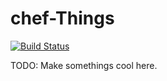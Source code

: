 # chef-Things

[![Build Status](https://travis-ci.org/zduymz/chef-things.svg?branch=master)](https://travis-ci.org/zduymz/chef-things)

TODO: Make somethings cool here.

